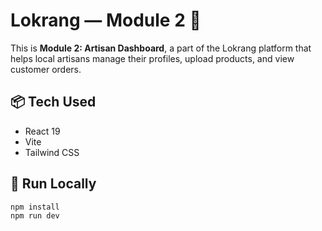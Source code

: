 # Lokrang — Module 2 🎨

This is **Module 2: Artisan Dashboard**, a part of the Lokrang platform that helps local artisans manage their profiles, upload products, and view customer orders.

## 📦 Tech Used
- React 19
- Vite
- Tailwind CSS

## 🚀 Run Locally
```bash
npm install
npm run dev
